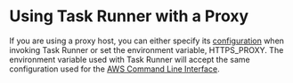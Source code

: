 # Using Task Runner with a Proxy<a name="dp-taskrunner-proxy"></a>

If you are using a proxy host, you can either specify its [configuration](http://docs.aws.amazon.com/datapipeline/latest/DeveloperGuide/dp-taskrunner-config-options.html) when invoking Task Runner or set the environment variable, HTTPS\_PROXY\. The environment variable used with Task Runner will accept the same configuration used for the [AWS Command Line Interface](http://docs.aws.amazon.com/cli/latest/userguide/cli-http-proxy.html)\. 